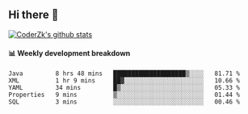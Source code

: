 ## Hi there 👋

[![CoderZk's github stats](https://github-readme-stats.vercel.app/api?username=zhoukuo123&show_icons=true&count_private=true)](https://github.com/anuraghazra/github-readme-stats)

#### :bar_chart: Weekly development breakdown

<!--START_SECTION:waka-->
```text
Java         8 hrs 48 mins   ████████████████████▒░░░░   81.71 % 
XML          1 hr 9 mins     ██▓░░░░░░░░░░░░░░░░░░░░░░   10.66 % 
YAML         34 mins         █▒░░░░░░░░░░░░░░░░░░░░░░░   05.33 % 
Properties   9 mins          ▒░░░░░░░░░░░░░░░░░░░░░░░░   01.44 % 
SQL          3 mins          ░░░░░░░░░░░░░░░░░░░░░░░░░   00.46 % 
```
<!--END_SECTION:waka-->
